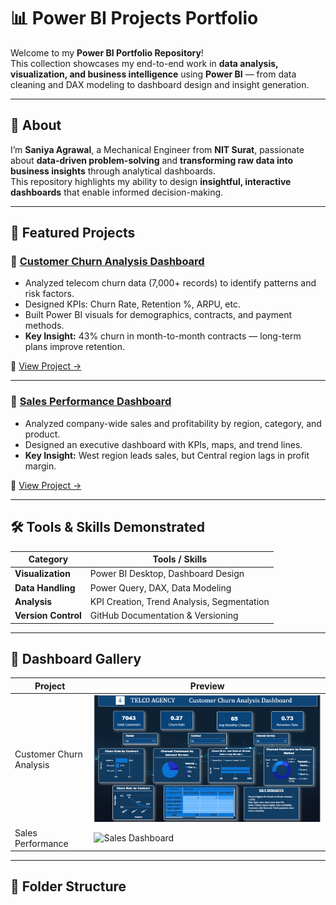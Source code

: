 # 📊 Power BI Projects Portfolio

Welcome to my **Power BI Portfolio Repository**!  
This collection showcases my end-to-end work in **data analysis, visualization, and business intelligence** using **Power BI** — from data cleaning and DAX modeling to dashboard design and insight generation.

---

## 🧠 About
I’m **Saniya Agrawal**, a Mechanical Engineer from **NIT Surat**, passionate about **data-driven problem-solving** and **transforming raw data into business insights** through analytical dashboards.  
This repository highlights my ability to design **insightful, interactive dashboards** that enable informed decision-making.

---

## 🚀 Featured Projects

### 🧩 [Customer Churn Analysis Dashboard](./Customer-Churn-Analysis)
- Analyzed telecom churn data (7,000+ records) to identify patterns and risk factors.  
- Designed KPIs: Churn Rate, Retention %, ARPU, etc.  
- Built Power BI visuals for demographics, contracts, and payment methods.  
- **Key Insight:** 43% churn in month-to-month contracts — long-term plans improve retention.  

📁 [View Project →](./Customer-Churn-Analysis)

---

### 💼 [Sales Performance Dashboard](./Sales-Performance)
- Analyzed company-wide sales and profitability by region, category, and product.  
- Designed an executive dashboard with KPIs, maps, and trend lines.  
- **Key Insight:** West region leads sales, but Central region lags in profit margin.  

📁 [View Project →](./Sales-Performance)

---

## 🛠 Tools & Skills Demonstrated
| Category | Tools / Skills |
|-----------|----------------|
| **Visualization** | Power BI Desktop, Dashboard Design |
| **Data Handling** | Power Query, DAX, Data Modeling |
| **Analysis** | KPI Creation, Trend Analysis, Segmentation |
| **Version Control** | GitHub Documentation & Versioning |

---

## 📸 Dashboard Gallery
| Project | Preview |
|----------|----------|
| Customer Churn Analysis | ![Churn Dashboard](https://github.com/SaniyaAg/PowerBI---Portfolio/blob/9e1ccd685aa954beb094f68227d8ccc5a2a8f407/churn_analysis.png) |
| Sales Performance | ![Sales Dashboard](https://github.com/SaniyaAg/PowerBI---Portfolio/blob/main/sales_dashboard.png) |

---

## 📂 Folder Structure
